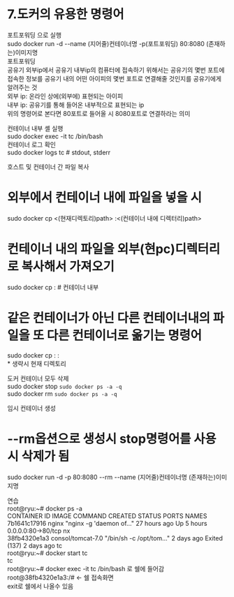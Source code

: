 # 7.도커의 유용한 명령어     
     
포트포워딩 으로 실행     
sudo docker run -d --name (지어줄)컨테이너명 -p(포트포워딩) 80:8080 (존재하는)이미지명     
포트포워딩     
공유기 외부ip에서 공유기 내부ip의 컴퓨터에 접속하기 위해서는 공유기의 몇번 포트에 접속한 정보를 공유기 내의 어떤 아이피의 몇번 포트로 연결해줄 것인지를 공유기에게 알려주는 것     
외부 ip: 온라인 상에(외부에) 표현되는 아이피      
내부 ip: 공유기를 통해 들어온 내부적으로 표현되는 ip     
위의 명령어로 본다면 80포트로 들어올 시 8080포트로 연결하라는 의미     
     
컨테이너 내부 셸 실행     
sudo docker exec -it tc /bin/bash     
컨테이너 로그 확인     
sudo docker logs tc # stdout, stderr     
     
호스트 및 컨테이너 간 파일 복사     
# 외부에서 컨테이너 내에 파일을 넣을 시      
sudo docker cp <(현재디렉토리)path> <to container>:<(컨테이너 내에 디렉터리)path>      
# 컨테이너 내의 파일을 외부(현pc)디렉터리로 복사해서 가져오기      
sudo docker cp <from container>:<path> <path>  # 컨테이너 내부     
# 같은 컨테이너가 아닌 다른 컨테이너내의 파일을 또 다른 컨테이너로 옮기는 명령어      
sudo docker cp <from container>:<path> <to container>:<path>     
*<path> 생략시 현재 디렉토리     
     
도커 컨테이너 모두 삭제     
sudo docker stop `sudo docker ps -a -q`      
sudo docker rm `sudo docker ps -a -q`     
     
임시 컨테이너 생성     
     
# --rm옵션으로 생성시 stop명령어를 사용 시 삭제가 됨      
sudo docker run -d -p 80:8080 --rm --name (지어줄)컨테이너명 (존재하는)이미지명     
      
연습      
root@ryu:~# docker ps -a     
CONTAINER ID        IMAGE               COMMAND                  CREATED             STATUS                    PORTS                NAMES     
7b1641c17916        nginx               "nginx -g 'daemon of…"   27 hours ago        Up 5 hours                0.0.0.0:80->80/tcp   nx     
38fb4320e1a3        consol/tomcat-7.0   "/bin/sh -c /opt/tom…"   2 days ago          Exited (137) 2 days ago                        tc     
root@ryu:~# docker start tc     
tc     
root@ryu:~# docker exec -it tc /bin/bash 로 쉘에 들어감     
root@38fb4320e1a3:/#  <- 쉘 접속화면     
exit로 쉘에서 나올수 있음     
